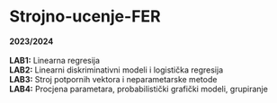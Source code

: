 # Strojno-ucenje-FER
**2023/2024**   
<br>
**LAB1:** Linearna regresija    
**LAB2:** Linearni diskriminativni modeli i logistička regresija    
**LAB3:** Stroj potpornih vektora i neparametarske metode    
**LAB4:** Procjena parametara, probabilistički grafički modeli, grupiranje    
